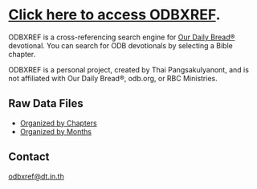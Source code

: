 [Click here to access ODBXREF](https://github.com/dtinth/odbxref).
==================================================================

ODBXREF is a cross-referencing search engine for [Our Daily Bread®](http://odb.org/) devotional. You can search for ODB devotionals by selecting a Bible chapter.

ODBXREF is a personal project, created by Thai Pangsakulyanont, and is not affiliated with Our Daily Bread®, odb.org, or RBC Ministries.


Raw Data Files
--------------

* [Organized by Chapters](chapters)
* [Organized by Months](archive)


Contact
-------

<odbxref@dt.in.th>
